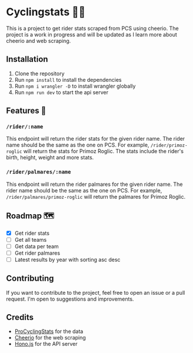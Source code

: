# Cyclingstats 🚴🚴

This is a project to get rider stats scraped from PCS using cheerio. The project is a work in progress and will be updated as I learn more about cheerio and web scraping.

## Installation

1. Clone the repository
2. Run `npm install` to install the dependencies
3. Run `npm i wrangler -D` to install wrangler globally
4. Run `npm run dev` to start the api server

## Features 🚀

### `/rider/:name`

This endpoint will return the rider stats for the given rider name. The rider name should be the same as the one on PCS.
For example, `/rider/primoz-roglic` will return the stats for Primoz Roglic.
The stats include the rider's birth, height, weight and more stats.

### `/rider/palmares/:name`

This endpoint will return the rider palmares for the given rider name. The rider name should be the same as the one on PCS.
For example, `/rider/palmares/primoz-roglic` will return the palmares for Primoz Roglic.

## Roadmap 🗺️

- [x] Get rider stats
- [ ] Get all teams
- [ ] Get data per team
- [ ] Get rider palmares
- [ ] Latest results by year with sorting asc desc

## Contributing

If you want to contribute to the project, feel free to open an issue or a pull request. I'm open to suggestions and improvements.

## Credits

- [ProCyclingStats](https://www.procyclingstats.com/) for the data
- [Cheerio](https://cheerio.js.org/) for the web scraping
- [Hono.js](https://hono.dev/) for the API server
